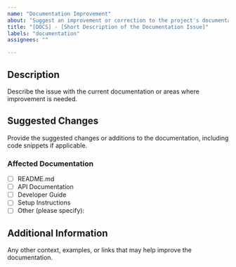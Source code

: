 ```yaml
---
name: "Documentation Improvement"
about: "Suggest an improvement or correction to the project's documentation"
title: "[DOCS] - [Short Description of the Documentation Issue]"
labels: "documentation"
assignees: ""

---
```


## Description
Describe the issue with the current documentation or areas where improvement is needed.

## Suggested Changes
Provide the suggested changes or additions to the documentation, including code snippets if applicable.

### Affected Documentation
- [ ] README.md
- [ ] API Documentation
- [ ] Developer Guide
- [ ] Setup Instructions
- [ ] Other (please specify):

## Additional Information
Any other context, examples, or links that may help improve the documentation.
